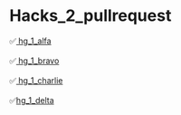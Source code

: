 # Hacks_2_pullrequest
✅[ hg_1_alfa](https://github.com/AndreinaFp/hg_1_alfa.git)
<br><br>
✅[ hg_1_bravo](https://github.com/mserafini2468/hg_1_bravo.git)
<br><br>
✅[ hg_1_charlie](https://github.com/arjegalu/hg_1_charlie.git)
<br><br>
✅[hg_1_delta](https://github.com/castillobarrios/hg_1_delta.git)
